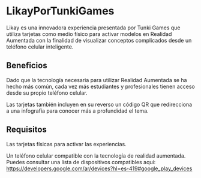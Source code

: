 # LikayPorTunkiGames
Likay es una innovadora experiencia presentada por Tunki Games que utiliza tarjetas como medio físico para activar modelos en Realidad Aumentada con la finalidad de visualizar conceptos complicados desde un teléfono celular inteligente.

## Beneficios
Dado que la tecnología necesaria para utilizar Realidad Aumentada se ha hecho más común, cada vez más estudiantes y profesionales tienen acceso desde su propio teléfono celular.

Las tarjetas también incluyen en su reverso un código QR que redirecciona a una infografía para conocer más a profundidad el tema.

## Requisitos
Las tarjetas físicas para activar las experiencias.

Un teléfono celular compatible con la tecnología de realidad aumentada. Puedes consultar una lista de dispositivos compatibles aquí: https://developers.google.com/ar/devices?hl=es-419#google_play_devices